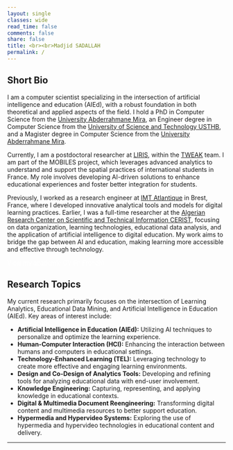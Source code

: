 ```yaml
---
layout: single
classes: wide
read_time: false
comments: false
share: false
title: <br><br>Madjid SADALLAH
permalink: /
---
```


## Short Bio
I am a computer scientist specializing in the intersection of artificial intelligence and education (AIEd), with a robust foundation in both theoretical and applied aspects of the field. I hold a PhD in Computer Science from the [University Abderrahmane Mira](http://univ-bejaia.dz/), an Engineer degree in Computer Science from the [University of Science and Technology USTHB](https://www.usthb.dz/), and a Magister degree in Computer Science from the [University Abderrahmane Mira](http://univ-bejaia.dz/).

Currently, I am a postdoctoral researcher at [LIRIS](https://liris.cnrs.fr/), within the [TWEAK](https://liris.cnrs.fr/equipe/tweak) team. I am part of the MOBILES project, which leverages advanced analytics to understand and support the spatial practices of international students in France. My role involves developing AI-driven solutions to enhance educational experiences and foster better integration for students.

Previously, I worked as a research engineer at [IMT Atlantique](https://www.imt-atlantique.fr/fr) in Brest, France, where I developed innovative analytical tools and models for digital learning practices. Earlier, I was a full-time researcher at the [Algerian Research Center on Scientific and Technical Information CERIST](https://www.cerist.dz/), focusing on data organization, learning technologies, educational data analysis, and the application of artificial intelligence to digital education. My work aims to bridge the gap between AI and education, making learning more accessible and effective through technology.


<a style="color:white;cursor: pointer; cursor: hand;" href="./media/cv_madjid_sadallah_fr.pdf" class="btn btn--info">View my academic CV (in French)</a>

## Research Topics
My current research primarily focuses on the intersection of Learning Analytics, Educational Data Mining, and Artificial Intelligence in Education (AIEd). Key areas of interest include:

- **Artificial Intelligence in Education (AIEd):** Utilizing AI techniques to personalize and optimize the learning experience.
- **Human-Computer Interaction (HCI):** Enhancing the interaction between humans and computers in educational settings.
- **Technology-Enhanced Learning (TEL):** Leveraging technology to create more effective and engaging learning environments.
- **Design and Co-Design of Analytics Tools:** Developing and refining tools for analyzing educational data with end-user involvement.
- **Knowledge Engineering:** Capturing, representing, and applying knowledge in educational contexts.
- **Digital & Multimedia Document Reengineering:** Transforming digital content and multimedia resources to better support education.
- **Hypermedia and Hypervideo Systems:** Exploring the use of hypermedia and hypervideo technologies in educational content and delivery.
---
